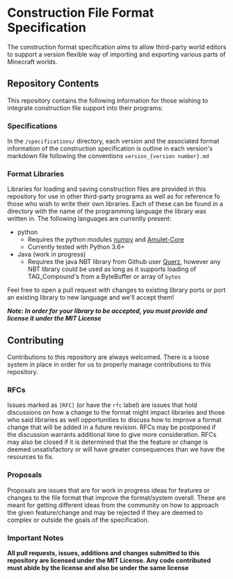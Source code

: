 # Construction File Format Specification

The construction format specification aims to allow third-party world editors to support a version flexible way of 
importing and exporting various parts of Minecraft worlds. 

## Repository Contents

This repository contains the following information for those wishing to integrate construction file support into their
programs:

### Specifications
In the `/specifications/` directory, each version and the associated format information of the construction 
specification is outline in each version's markdown file following the conventions `version_{version number}.md`

### Format Libraries
Libraries for loading and saving construction files are provided in this repository for use in other third-party programs
as well as for reference fo those who wish to write their own libraries. Each of these can be found in a directory
with the name of the programming language the library was written in. The following languages are currently present:
- python
  - Requires the python modules [numpy](https://numpy.org/) and [Amulet-Core](https://github.com/Amulet-Team/Amulet-Core)
  - Currently tested with Python 3.6+
- Java (work in progress)
  - Requires the java NBT library from Github user [Querz](https://github.com/Querz/NBT), however any NBT library could 
    be used as long as it supports loading of TAG_Compound's from a ByteBuffer or array of `bytes`
    
Feel free to open a pull request with changes to existing library ports or port an existing library to new language and 
we'll accept them!

***Note: In order for your library to be accepted, you must provide and license it under the MIT License***

## Contributing
Contributions to this repository are always welcomed. There is a loose system in place in order for us to properly
manage contributions to this repository.

### RFCs
Issues marked as `[RFC]` (or have the `rfc` label) are issues that hold discussions on how a change to the format might
impact libraries and those who said libraries as well opportunities to discuss how to improve a format change that will
be added in a future revision. RFCs may be postponed if the discussion warrants additional time to give more consideration.
RFCs may also be closed if it is determined that the the feature or change is deemed unsatisfactory or will have greater
consequences than we have the resources to fix.

### Proposals
Proposals are issues that are for work in progress ideas for features or changes to the file format that improve the 
format/system overall. These are meant for getting different ideas from the community on how to approach the given 
feature/change and may be rejected if they are deemed to complex or outside the goals of the specification.

### Important Notes
**All pull requests, issues, additions and changes submitted to this repository are licensed under the MIT License. Any
code contributed must abide by the license and also be under the same license**



